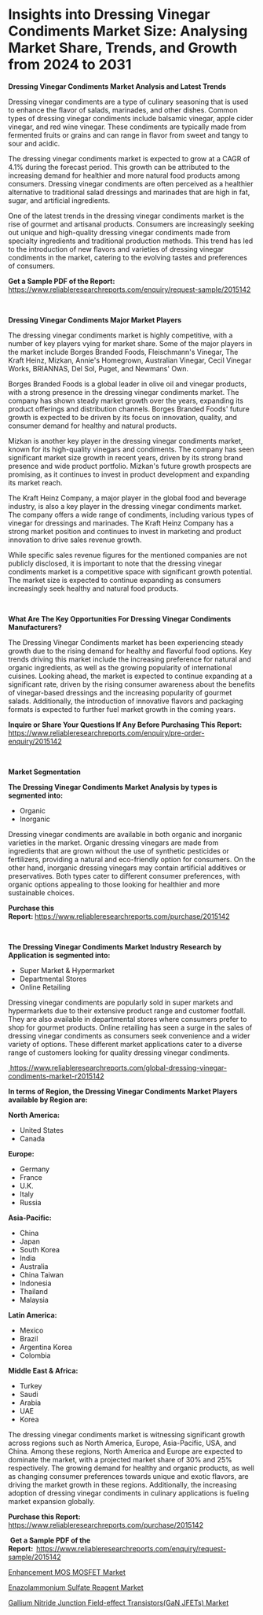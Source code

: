<p><h1>Insights into Dressing Vinegar Condiments Market Size: Analysing Market Share, Trends, and Growth from 2024 to 2031</h1></p><p><strong>Dressing Vinegar Condiments Market Analysis and Latest Trends</strong></p>
<p><p>Dressing vinegar condiments are a type of culinary seasoning that is used to enhance the flavor of salads, marinades, and other dishes. Common types of dressing vinegar condiments include balsamic vinegar, apple cider vinegar, and red wine vinegar. These condiments are typically made from fermented fruits or grains and can range in flavor from sweet and tangy to sour and acidic.</p><p>The dressing vinegar condiments market is expected to grow at a CAGR of 4.1% during the forecast period. This growth can be attributed to the increasing demand for healthier and more natural food products among consumers. Dressing vinegar condiments are often perceived as a healthier alternative to traditional salad dressings and marinades that are high in fat, sugar, and artificial ingredients.</p><p>One of the latest trends in the dressing vinegar condiments market is the rise of gourmet and artisanal products. Consumers are increasingly seeking out unique and high-quality dressing vinegar condiments made from specialty ingredients and traditional production methods. This trend has led to the introduction of new flavors and varieties of dressing vinegar condiments in the market, catering to the evolving tastes and preferences of consumers.</p></p>
<p><strong>Get a Sample PDF of the Report:&nbsp;</strong> <a href="https://www.reliableresearchreports.com/enquiry/request-sample/2015142">https://www.reliableresearchreports.com/enquiry/request-sample/2015142</a></p>
<p>&nbsp;</p>
<p><strong>Dressing Vinegar Condiments Major Market Players</strong></p>
<p><p>The dressing vinegar condiments market is highly competitive, with a number of key players vying for market share. Some of the major players in the market include Borges Branded Foods, Fleischmann's Vinegar, The Kraft Heinz, Mizkan, Annie's Homegrown, Australian Vinegar, Cecil Vinegar Works, BRIANNAS, Del Sol, Puget, and Newmans' Own.</p><p>Borges Branded Foods is a global leader in olive oil and vinegar products, with a strong presence in the dressing vinegar condiments market. The company has shown steady market growth over the years, expanding its product offerings and distribution channels. Borges Branded Foods' future growth is expected to be driven by its focus on innovation, quality, and consumer demand for healthy and natural products.</p><p>Mizkan is another key player in the dressing vinegar condiments market, known for its high-quality vinegars and condiments. The company has seen significant market size growth in recent years, driven by its strong brand presence and wide product portfolio. Mizkan's future growth prospects are promising, as it continues to invest in product development and expanding its market reach.</p><p>The Kraft Heinz Company, a major player in the global food and beverage industry, is also a key player in the dressing vinegar condiments market. The company offers a wide range of condiments, including various types of vinegar for dressings and marinades. The Kraft Heinz Company has a strong market position and continues to invest in marketing and product innovation to drive sales revenue growth.</p><p>While specific sales revenue figures for the mentioned companies are not publicly disclosed, it is important to note that the dressing vinegar condiments market is a competitive space with significant growth potential. The market size is expected to continue expanding as consumers increasingly seek healthy and natural food products.</p></p>
<p>&nbsp;</p>
<p><strong>What Are The Key Opportunities For Dressing Vinegar Condiments Manufacturers?</strong></p>
<p><p>The Dressing Vinegar Condiments market has been experiencing steady growth due to the rising demand for healthy and flavorful food options. Key trends driving this market include the increasing preference for natural and organic ingredients, as well as the growing popularity of international cuisines. Looking ahead, the market is expected to continue expanding at a significant rate, driven by the rising consumer awareness about the benefits of vinegar-based dressings and the increasing popularity of gourmet salads. Additionally, the introduction of innovative flavors and packaging formats is expected to further fuel market growth in the coming years.</p></p>
<p><strong>Inquire or Share Your Questions If Any Before Purchasing This Report:</strong> <a href="https://www.reliableresearchreports.com/enquiry/pre-order-enquiry/2015142">https://www.reliableresearchreports.com/enquiry/pre-order-enquiry/2015142</a></p>
<p>&nbsp;</p>
<p><strong>Market Segmentation</strong></p>
<p><strong>The Dressing Vinegar Condiments Market Analysis by types is segmented into:</strong></p>
<p><ul><li>Organic</li><li>Inorganic</li></ul></p>
<p><p>Dressing vinegar condiments are available in both organic and inorganic varieties in the market. Organic dressing vinegars are made from ingredients that are grown without the use of synthetic pesticides or fertilizers, providing a natural and eco-friendly option for consumers. On the other hand, inorganic dressing vinegars may contain artificial additives or preservatives. Both types cater to different consumer preferences, with organic options appealing to those looking for healthier and more sustainable choices.</p></p>
<p><strong>Purchase this Report:&nbsp;</strong><a href="https://www.reliableresearchreports.com/purchase/2015142">https://www.reliableresearchreports.com/purchase/2015142</a></p>
<p>&nbsp;</p>
<p><strong>The Dressing Vinegar Condiments Market Industry Research by Application is segmented into:</strong></p>
<p><ul><li>Super Market & Hypermarket</li><li>Departmental Stores</li><li>Online Retailing</li></ul></p>
<p><p>Dressing vinegar condiments are popularly sold in super markets and hypermarkets due to their extensive product range and customer footfall. They are also available in departmental stores where consumers prefer to shop for gourmet products. Online retailing has seen a surge in the sales of dressing vinegar condiments as consumers seek convenience and a wider variety of options. These different market applications cater to a diverse range of customers looking for quality dressing vinegar condiments.</p></p>
<p><a href="https://www.reliableresearchreports.com/global-dressing-vinegar-condiments-market-r2015142">&nbsp;https://www.reliableresearchreports.com/global-dressing-vinegar-condiments-market-r2015142</a></p>
<p><strong>In terms of Region, the Dressing Vinegar Condiments Market Players available by Region are:</strong></p>
<p>
    <p> <strong> North America: </strong>
        <ul>
            <li>United States</li>
            <li>Canada</li>
        </ul>
        </p> 
    <p> <strong> Europe: </strong>
        <ul>
            <li>Germany</li>
            <li>France</li>
            <li>U.K.</li>
            <li>Italy</li>
            <li>Russia</li>
        </ul>
        </p> 
    <p> <strong> Asia-Pacific: </strong>
        <ul>
            <li>China</li>
            <li>Japan</li>
            <li>South Korea</li>
            <li>India</li>
            <li>Australia</li>
            <li>China Taiwan</li>
            <li>Indonesia</li>
            <li>Thailand</li>
            <li>Malaysia</li>
        </ul>
        </p> 
    <p> <strong> Latin America: </strong>
        <ul>
            <li>Mexico</li>
            <li>Brazil</li>
            <li>Argentina Korea</li>
            <li>Colombia</li>
        </ul>
        </p> 
    <p> <strong> Middle East & Africa: </strong>
        <ul>
            <li>Turkey</li>
            <li>Saudi</li>
            <li>Arabia</li>
            <li>UAE</li>
            <li>Korea</li>
        </ul>
    </p>
    </p>
<p><p>The dressing vinegar condiments market is witnessing significant growth across regions such as North America, Europe, Asia-Pacific, USA, and China. Among these regions, North America and Europe are expected to dominate the market, with a projected market share of 30% and 25% respectively. The growing demand for healthy and organic products, as well as changing consumer preferences towards unique and exotic flavors, are driving the market growth in these regions. Additionally, the increasing adoption of dressing vinegar condiments in culinary applications is fueling market expansion globally.</p></p>
<p><strong>Purchase this Report: </strong><a href="https://www.reliableresearchreports.com/purchase/2015142">https://www.reliableresearchreports.com/purchase/2015142</a></p>
<p>&nbsp;<strong>Get a Sample PDF of the Report:&nbsp;&nbsp;</strong><a href="https://www.reliableresearchreports.com/enquiry/request-sample/2015142">https://www.reliableresearchreports.com/enquiry/request-sample/2015142</a></p>
<p><strong></strong></p>
<p><p><a href="https://github.com/amirvaghari/Market-Research-Report-List-1/blob/main/enhancement-mos-mosfet-market.md">Enhancement MOS MOSFET Market</a></p><p><a href="https://view.publitas.com/reportprime-1/enazolammonium-sulfate-reagent-market-forecasts-market-trends-and-impact-analysis-2024-2031/">Enazolammonium Sulfate Reagent Market</a></p><p><a href="https://github.com/JennyferFeil2023/Market-Research-Report-List-1/blob/main/gallium-nitride-junction-field-effect-transistorsgan-jfets-market.md">Gallium Nitride Junction Field-effect Transistors(GaN JFETs) Market</a></p></p>